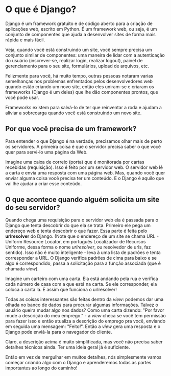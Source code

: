 # O que é Django?

Django é um framework gratuito e de código aberto para a criação de aplicações web, escrito em Python. É um framework web, ou seja, é um conjunto de componentes que ajuda a desenvolver sites de forma mais rápida e mais fácil.

Veja, quando você está construindo um site, você sempre precisa um conjunto similar de componentes: uma maneira de lidar com a autenticação do usuário (inscrever-se, realizar login, realizar logout), painel de gerenciamento para o seu site, formulários, upload de arquivos, etc.

Felizmente para você, há muito tempo, outras pessoas notaram varias semelhanças nos problemas enfrentados pelos desenvolvedores web quando estão criando um novo site, então eles uniram-se e criaram os frameworks (Django é um deles) que lhe dão componentes prontos, que você pode usar.

Frameworks existem para salvá-lo de ter que reinventar a roda e ajudam a aliviar a sobrecarga quando você está construindo um novo site.

## Por que você precisa de um framework?

Para entender o que Django é na verdade, precisamos olhar mais de perto os servidores. A primeira coisa é que o servidor precisa saber o que você quer para servi-lo uma página da Web.

Imagine uma caixa de correio (porta) que é monitorada por cartas recebidas (requisição). Isso é feito por um servidor web. O servidor web lê a carta e envia uma resposta com uma página web. Mas, quando você quer enviar alguma coisa você precisa ter um conteúdo. E o Django é aquilo que vai lhe ajudar a criar esse conteúdo.

## O que acontece quando alguém solicita um site do seu servidor?

Quando chega uma requisição para o servidor web ela é passada para o Django que tenta descobrir do que ela se trata. Primeiro ele pega um endereço web e tenta descobrir o que fazer. Essa parte é feita pelo **urlresolver** do Django. (Note que o endereço de um site se chama URL - Uniform Resource Locator, em português Localizador de Recursos Uniforme, dessa forma o nome *urlresolver*, ou resolvedor de urls, faz sentido). Isso não é muito inteligente - leva à uma lista de padrões e tenta corresponder a URL. O Django verifica padrões de cima para baixo e se algo é correspondido, passa a solicitação para a função associada (que é chamada *view*).

Imagine um carteiro com uma carta. Ela está andando pela rua e verifica cada número de casa com a que está na carta. Se ele corresponder, ela coloca a carta lá. É assim que funciona o urlresolver!

Todas as coisas interessantes são feitas dentro da *view*: podemos dar uma olhada no banco de dados para procurar algumas informações. Talvez o usuário queira mudar algo nos dados? Como uma carta dizendo: "Por favor mude a descrição do meu emprego." - a *view* checa se você tem permissão para fazer isso e então atualiza a descrição do emprego pra você, enviando em seguida uma mensagem: "Feito!". Então a *view* gera uma resposta e o Django pode enviá-la para o navegador do cliente.

Claro, a descrição acima é muito simplificada, mas você não precisa saber detalhes técnicos ainda. Ter uma ideia geral já é suficiente.

Então em vez de mergulhar em muitos detalhes, nós simplesmente vamos começar criando algo com o Django e aprenderemos todas as partes importantes ao longo do caminho!
